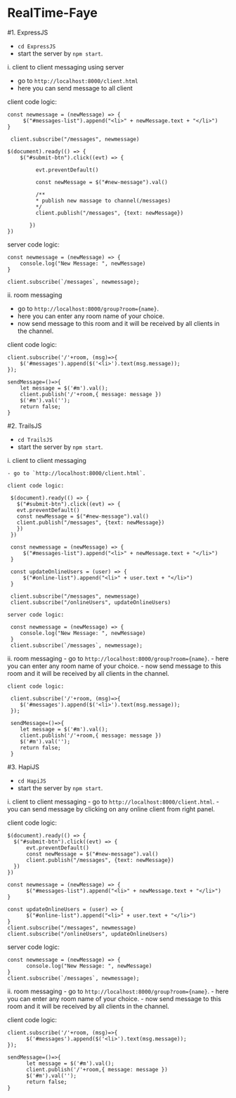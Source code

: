 # RealTime-Faye

#1. ExpressJS
  - `cd ExpressJS`
  - start the server by `npm start`.

  i. client to client messaging using server

   - go to `http://localhost:8000/client.html`
   - here you can send message to all client

   client code logic:

    const newmessage = (newMessage) => {
         $("#messages-list").append("<li>" + newMessage.text + "</li>")
    }

     client.subscribe("/messages", newmessage)

    $(document).ready(() => {
        $("#submit-btn").click((evt) => {

             evt.preventDefault()

             const newMessage = $("#new-message").val()

             /**
             * publish new massage to channel(/messages)
             */
             client.publish("/messages", {text: newMessage})

           })
    })

   server code logic:

    const newmessage = (newMessage) => {
        console.log("New Message: ", newMessage)
    }

    client.subscribe(`/messages`, newmessage);


  ii. room messaging

   - go to `http://localhost:8000/group?room={name}`.
   - here you can enter any room name of your choice.
   - now send message to this room and it will be received by all clients in the channel.

   client code logic:

    client.subscribe('/'+room, (msg)=>{
        $('#messages').append($('<li>').text(msg.message));
    });

    sendMessage=()=>{
        let message = $('#m').val();
        client.publish('/'+room,{ message: message })
        $('#m').val('');
        return false;
    }

 #2. TrailsJS
   - `cd TrailsJS`
   - start the server by `npm start`.

  i. client to client messaging

    - go to `http://localhost:8000/client.html`.

    client code logic:

     $(document).ready(() => {
       $("#submit-btn").click((evt) => {
       evt.preventDefault()
       const newMessage = $("#new-message").val()
       client.publish("/messages", {text: newMessage})
       })
     })

     const newmessage = (newMessage) => {
         $("#messages-list").append("<li>" + newMessage.text + "</li>")
     }

     const updateOnlineUsers = (user) => {
         $("#online-list").append("<li>" + user.text + "</li>")
     }

     client.subscribe("/messages", newmessage)
     client.subscribe("/onlineUsers", updateOnlineUsers)

    server code logic:

     const newmessage = (newMessage) => {
        console.log("New Message: ", newMessage)
     }
     client.subscribe(`/messages`, newmessage);


   ii. room messaging
    - go to `http://localhost:8000/group?room={name}`.
    - here you can enter any room name of your choice.
    - now send message to this room and it will be received by all clients in the channel.

    client code logic:

     client.subscribe('/'+room, (msg)=>{
        $('#messages').append($('<li>').text(msg.message));
     });

     sendMessage=()=>{
        let message = $('#m').val();
        client.publish('/'+room,{ message: message })
        $('#m').val('');
        return false;
     }

 #3. HapiJS
   - `cd HapiJS`
   - start the server by `npm start`.

   i. client to client messaging
    - go to `http://localhost:8000/client.html`.
    - you can send message by clicking on any online client from right panel.

   client code logic:

    $(document).ready(() => {
      $("#submit-btn").click((evt) => {
          evt.preventDefault()
          const newMessage = $("#new-message").val()
          client.publish("/messages", {text: newMessage})
      })
    })

    const newmessage = (newMessage) => {
          $("#messages-list").append("<li>" + newMessage.text + "</li>")
    }

    const updateOnlineUsers = (user) => {
          $("#online-list").append("<li>" + user.text + "</li>")
    }
    client.subscribe("/messages", newmessage)
    client.subscribe("/onlineUsers", updateOnlineUsers)

   server code logic:

    const newmessage = (newMessage) => {
          console.log("New Message: ", newMessage)
    }
    client.subscribe(`/messages`, newmessage);

   ii. room messaging
    - go to `http://localhost:8000/group?room={name}`.
    - here you can enter any room name of your choice.
    - now send message to this room and it will be received by all clients in the channel.

   client code logic:

    client.subscribe('/'+room, (msg)=>{
          $('#messages').append($('<li>').text(msg.message));
    });

    sendMessage=()=>{
          let message = $('#m').val();
          client.publish('/'+room,{ message: message })
          $('#m').val('');
          return false;
    }